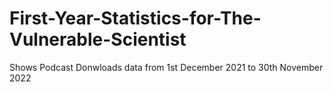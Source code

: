 # First-Year-Statistics-for-The-Vulnerable-Scientist
Shows Podcast Donwloads data from 1st December 2021 to 30th November 2022
